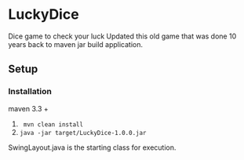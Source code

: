 # LuckyDice
Dice game to check your luck
Updated this old game that was done 10 years back to maven jar build application.

## Setup

### Installation

maven 3.3 +

1. ``` mvn clean install```
2. ``` java -jar target/LuckyDice-1.0.0.jar ```




SwingLayout.java is the starting class for execution.
